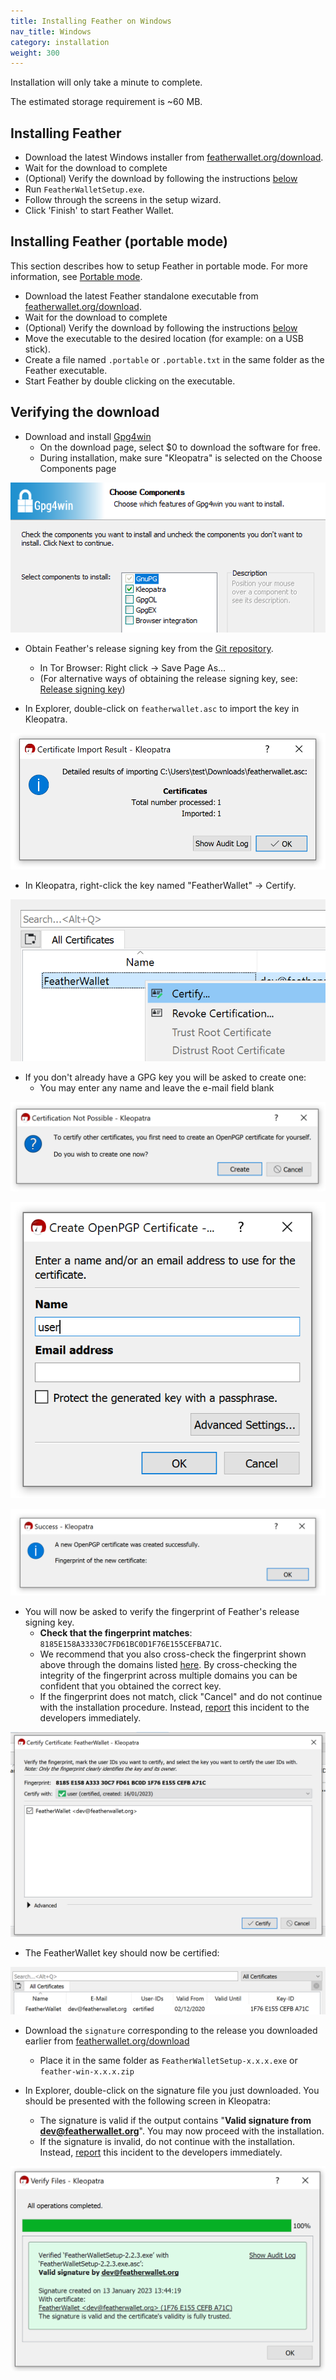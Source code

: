 ```yaml
---
title: Installing Feather on Windows
nav_title: Windows
category: installation
weight: 300
---
```


Installation will only take a minute to complete.

The estimated storage requirement is ~60 MB.

## Installing Feather

- Download the latest Windows installer from [featherwallet.org/download](https://featherwallet.org/download).
- Wait for the download to complete
- (Optional) Verify the download by following the instructions [below](windows#verifying-the-download)
- Run `FeatherWalletSetup.exe`.
- Follow through the screens in the setup wizard.
- Click 'Finish' to start Feather Wallet.

## Installing Feather (portable mode)

This section describes how to setup Feather in portable mode. For more information, see [Portable mode](portable-mode).

- Download the latest Feather standalone executable from [featherwallet.org/download](https://featherwallet.org/download).
- Wait for the download to complete
- (Optional) Verify the download by following the instructions [below](windows#verifying-the-download)
- Move the executable to the desired location (for example: on a USB stick).
- Create a file named `.portable` or `.portable.txt` in the same folder as the Feather executable.
- Start Feather by double clicking on the executable.

## Verifying the download

- Download and install [Gpg4win](https://gpg4win.org/)
  - On the download page, select $0 to download the software for free.
  - During installation, make sure "Kleopatra" is selected on the Choose Components page

![You may leave "GpgOL" and "GpgEX" unchecked](/static/files/win-gpg-kleopatra.png)

- Obtain Feather's release signing key from the [Git repository](https://raw.githubusercontent.com/feather-wallet/feather/master/utils/pubkeys/featherwallet.asc).
  - In Tor Browser: Right click → Save Page As...
  - (For alternative ways of obtaining the release signing key, see: [Release signing key](release-signing-key))

- In Explorer, double-click on `featherwallet.asc` to import the key in Kleopatra.

![Click "Ok" to close the window](/static/files/win-gpg-import-release-key.png)

- In Kleopatra, right-click the key named "FeatherWallet" → Certify.

![Right click → Certify](/static/files/win-gpg-certify.png)

- If you don't already have a GPG key you will be asked to create one:
  - You may enter any name and leave the e-mail field blank

![Click "Create" to create an OpenPGP certificate](/static/files/win-gpg-create-openpgp-cert.png)

![You may fill in anything here](/static/files/win-gpg-create-cert-info.png)

![Click "Ok" to move to the next window](/static/files/win-gpg-cert-created.png)

- You will now be asked to verify the fingerprint of Feather's release signing key.
   - **Check that the fingerprint matches**: `8185E158A33330C7FD61BC0D1F76E155CEFBA71C`.
   - We recommend that you also cross-check the fingerprint shown above through the domains listed [here](release-signing-key). By cross-checking the integrity of the fingerprint across multiple domains you can be confident that you obtained the correct key.
   - If the fingerprint does not match, click "Cancel" and do not continue with the installation procedure. Instead, [report](report-an-issue) this incident to the developers immediately.

![Make sure the fingerprint matches](/static/files/win-gpg-verify-fingerprint.png)

- The FeatherWallet key should now be certified:

![](/static/files/win-gpg-certified.png)

- Download the `signature` corresponding to the release you downloaded earlier from [featherwallet.org/download](https://featherwallet.org/download/)
  - Place it in the same folder as `FeatherWalletSetup-x.x.x.exe` or `feather-win-x.x.x.zip`

- In Explorer, double-click on the signature file you just downloaded. You should be presented with the following screen in Kleopatra:
  - The signature is valid if the output contains "**Valid signature from dev@featherwallet.org**". You may now proceed with the installation.
  - If the signature is invalid, do not continue with the installation. Instead, [report](report-an-issue) this incident to the developers immediately.

![Green background = good, anything else = bad](/static/files/win-gpg-verification-success.png)

